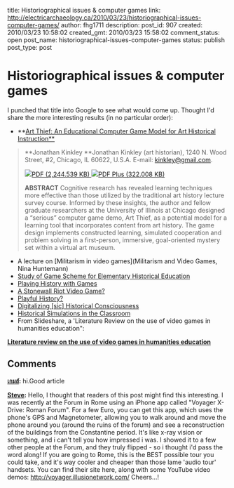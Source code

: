 title: Historiographical issues & computer games
link: http://electricarchaeology.ca/2010/03/23/historiographical-issues-computer-games/
author: fhg1711
description: 
post_id: 907
created: 2010/03/23 10:58:02
created_gmt: 2010/03/23 15:58:02
comment_status: open
post_name: historiographical-issues-computer-games
status: publish
post_type: post

# Historiographical issues & computer games

I punched that title into Google to see what would come up. Thought I'd share the more interesting results (in no particular order): 

  * **[Art Thief: An Educational Computer Game Model for Art Historical Instruction**](http://www.mitpressjournals.org/doi/abs/10.1162/leon.2009.42.2.133?cookieSet=1&journalCode=leon)

> **Jonathan Kinkley **Jonathan Kinkley (art historian), 1240 N. Wood Street, #2, Chicago, IL 60622, U.S.A. E-mail: [kinkley@gmail.com](mailto:kinkley@gmail.com). 
> 
> [ ![](http://www.mitpressjournals.org/templates/jsp/_midtier/_mit/images/pdfIcon.png)PDF (2,244.539 KB) ](http://www.mitpressjournals.org/doi/pdf/10.1162/leon.2009.42.2.133)
> [ ![](http://www.mitpressjournals.org/templates/jsp/_midtier/_mit/images/pdfIcon.png)PDF Plus (322.008 KB) ](http://www.mitpressjournals.org/doi/pdfplus/10.1162/leon.2009.42.2.133)
> 
> **ABSTRACT** Cognitive research has revealed learning techniques more effective than those utilized by the traditional art history lecture survey course. Informed by these insights, the author and fellow graduate researchers at the University of Illinois at Chicago designed a “serious” computer game demo, Art Thief, as a potential model for a learning tool that incorporates content from art history. The game design implements constructed learning, simulated cooperation and problem solving in a first-person, immersive, goal-oriented mystery set within a virtual art museum. 

  * A lecture on [Militarism in video games](Militarism and Video Games, Nina Huntemann)
  * [Study of Game Scheme for Elementary Historical Education ](http://www.springerlink.com/content/8691q04t4852u853/)
  * [Playing History with Games](http://cool.conservation-us.org/coolaic/sg/emg/library/pdf/lowood/Lowood-EMG2004.pdf)
  * [A Stonewall Riot Video Game?](http://www.bilerico.com/2008/06/a_stonewall_riot_video_game.php)
  * [Playful History?](http://www.robmacdougall.org/index.php/2010/03/playful-historical-thinking/)
  * [Digitalizing [sic] Historical Consciousness](http://www.ingentaconnect.com/content/bpl/hith/2009/00000048/00000002/art00006)
  * [Historical Simulations in the Classroom](http://www.historicalsimulations.net/cgcurrent.htm)
  * From Slideshare, a 'Literature Review on the use of video games in humanities education":

**[Literature review on the use of video games in humanities education](http://www.slideshare.net/Maxathon/literature-review-on-the-use-of-video-games-in-humanities-education)**

## Comments

**[เกมส์](#3465 "2010-07-13 02:25:36"):** hi.Good article

**[Steve](#2976 "2010-04-15 11:57:46"):** Hello, I thought that readers of this post might find this interesting. I was recently at the Forum in Rome using an iPhone app called "Voyager X-Drive: Roman Forum". For a few Euro, you can get this app, which uses the phone's GPS and Magnetometer, allowing you to walk around and move the phone around you (around the ruins of the forum) and see a reconstruction of the buildings from the Constantine period. It's like x-ray vision or something, and i can't tell you how impressed i was. I showed it to a few other people at the Forum, and they truly flipped - so i thought i'd pass the word along! If you are going to Rome, this is the BEST possible tour you could take, and it's way cooler and cheaper than those lame 'audio tour' handsets. You can find their site here, along with some YouTube video demos: http://voyager.illusionetwork.com/ Cheers...!

